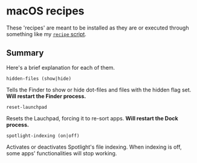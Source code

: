 macOS recipes
=============

These 'recipes' are meant to be installed as they are or
executed through something like my [`recipe` script][recipe.sh].

[recipe.sh]: https://github.com/giucal/scripts/blob/master/recipe.sh

Summary
-------

Here's a brief explanation for each of them.

    hidden-files (show|hide)

Tells the Finder to show or hide dot-files and files with the hidden
flag set. **Will restart the Finder process.**

    reset-launchpad

Resets the Lauchpad, forcing it to re-sort apps.
**Will restart the Dock process.**

    spotlight-indexing (on|off)

Activates or deactivates Spotlight's file indexing. When indexing
is off, some apps' functionalities will stop working.
